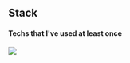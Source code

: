 ## Stack
#### Techs that I've used at least once
<a href="#" target="_blank"><img src="https://img.shields.io/badge/[#A8B9CC]?style=flat-square&logo=[C]&logoColor=white"/></a>
